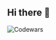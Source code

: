 ## Hi there 👋

<!--
**Salika155/Salika155** is a ✨ _special_ ✨ repository because its `README.md` (this file) appears on your GitHub profile.

# - "Far from a 'null', yet farther still from 'new'.
# - One has but to face the spiral of 'All', a loop as infinite as it is finite, by which the code compiles—a facade as 'sincere' as it is 'debugged'.
# - If one is to 'refactor', one must first 'commit'.
# - Yet the 'merge' must be done with caution, for the 'exceptions' one may not stand to 'catch'."

Here are some ideas to get you started:

- 🔭 I’m currently working on ...
- 🌱 I’m currently learning ...
- 👯 I’m looking to collaborate on ...
- 🤔 I’m looking for help with ...
- 💬 Ask me about ...
- 📫 How to reach me: ...
- 😄 Pronouns: ...
- ⚡ Fun fact: ...
-->
![Codewars](https://github.r2v.ch/codewars?user=Salika155&stroke=%23BB432C)
